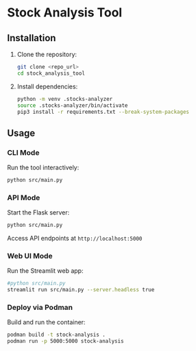 # Stock Analysis Tool

## Installation
1. Clone the repository:
   ```sh
   git clone <repo_url>
   cd stock_analysis_tool
   ```
2. Install dependencies:
   ```sh
   python -m venv .stocks-analyzer
   source .stocks-analyzer/bin/activate
   pip3 install -r requirements.txt --break-system-packages
   ```

## Usage
### CLI Mode
Run the tool interactively:
```sh
python src/main.py
```

### API Mode
Start the Flask server:
```sh
python src/main.py
```
Access API endpoints at `http://localhost:5000`

### Web UI Mode
Run the Streamlit web app:
```sh
#python src/main.py
streamlit run src/main.py --server.headless true
```

### Deploy via Podman
Build and run the container:
```sh
podman build -t stock-analysis .
podman run -p 5000:5000 stock-analysis
```